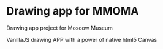 # Drawing app for MMOMA
Drawing app project for Moscow Museum

VanillaJS drawing APP with a power of native html5 Canvas
